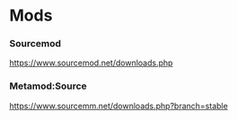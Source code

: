 # Mods

### Sourcemod

https://www.sourcemod.net/downloads.php

### Metamod:Source

https://www.sourcemm.net/downloads.php?branch=stable

